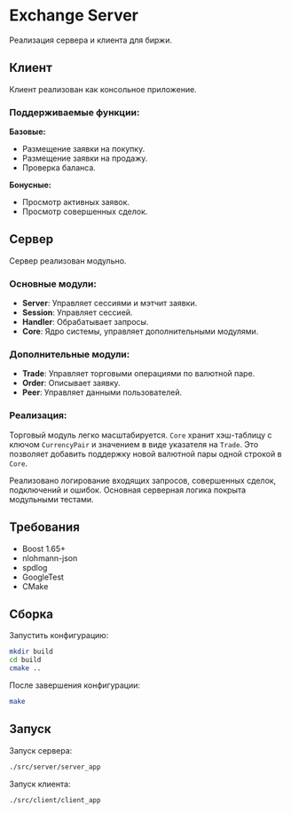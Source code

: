 
# Exchange Server

Реализация сервера и клиента для биржи.

## Клиент

Клиент реализован как консольное приложение.

### Поддерживаемые функции:

**Базовые:**
- Размещение заявки на покупку.
- Размещение заявки на продажу.
- Проверка баланса.

**Бонусные:**
- Просмотр активных заявок.
- Просмотр совершенных сделок.

## Сервер

Сервер реализован модульно.

### Основные модули:

- **Server**: Управляет сессиями и мэтчит заявки.
- **Session**: Управляет сессией.
- **Handler**: Обрабатывает запросы.
- **Core**: Ядро системы, управляет дополнительными модулями.

### Дополнительные модули:

- **Trade**: Управляет торговыми операциями по валютной паре.
- **Order**: Описывает заявку.
- **Peer**: Управляет данными пользователей.

### Реализация:

Торговый модуль легко масштабируется. 
`Core` хранит хэш-таблицу с ключом `CurrencyPair` и значением в виде указателя на `Trade`. 
Это позволяет добавить поддержку новой валютной пары одной строкой в `Core`.

Реализовано логирование входящих запросов, совершенных сделок, подключений и ошибок. Основная серверная логика покрыта модульными тестами.

## Требования

- Boost 1.65+
- nlohmann-json
- spdlog
- GoogleTest
- CMake

## Сборка

Запустить конфигурацию:

```sh
mkdir build
cd build
cmake ..
```

После завершения конфигурации:

```sh
make
```

## Запуск

Запуск сервера:

```sh
./src/server/server_app
```

Запуск клиента:

```sh
./src/client/client_app
```
